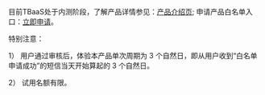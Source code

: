 目前TBaaS处于内测阶段，了解产品详情参见：[产品介绍页](https://cloud.tencent.com/product/tbaas); 申请产品白名单入口：[立即申请](https://cloud.tencent.com/act/apply/tbaas0)。

特别注意：

1）	用户通过审核后，体验本产品单次周期为 3 个自然日，即从用户收到“白名单申请成功”的短信当天开始算起的 3 个自然日。

2）	试用名额有限。
